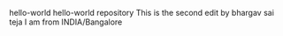hello-world
hello-world repository
This is the second edit by bhargav sai teja
I am from INDIA/Bangalore
